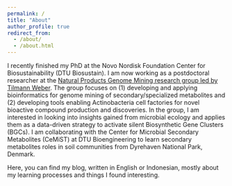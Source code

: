 ```yaml
---
permalink: /
title: "About"
author_profile: true
redirect_from: 
  - /about/
  - /about.html
---
```


I recently finished my PhD at the Novo Nordisk Foundation Center for Biosustainability (DTU Biosustain). I am now working as a postdoctoral researcher at the [Natural Products Genome Mining research group led by Tilmann Weber](https://www.biosustain.dtu.dk/research/research-groups/natural-products-genome-mining-tilmann-weber). The group focuses on (1) developing and applying bioinformatics for genome mining of secondary/specialized metabolites and (2) developing tools enabling Actinobacteria cell factories for novel bioactive compound production and discoveries. In the group, I am interested in looking into insights gained from microbial ecology and applies them as a data-driven strategy to activate silent Biosynthetic Gene Clusters (BGCs). I am collaborating with the Center for Microbial Secondary Metabolites (CeMiST) at DTU Bioengineering to learn secondary metabolites roles in soil communities from Dyrehaven National Park, Denmark.

Here, you can find my blog, written in English or Indonesian, mostly about my learning processes and things I found interesting.
